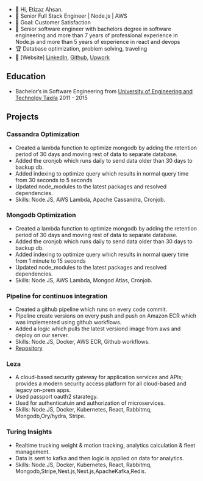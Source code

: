 - 👋 Hi, Etizaz Ahsan.
- 💼 Senior Full Stack Engineer | Node.js | AWS
- 👀 Goal: Customer Satisfaction
- 💼 Senior software engineer with bachelors degree in software engineering and more than 7 years of professional experience in Node.js and more than 5 years of experience in react and devops 
- 🏆 Database optimization, problem solving, traveling
- 🔗 [Website] [LinkedIn](https://linkedin.com/in/etizaz7), [Github](http://github.com/etizaz98), [Upwork](https://www.upwork.com/freelancers/~01f14beae4156a94f1)

## Education
* Bachelor’s in Software Engineering from [University of Engineering and Technolgy Taxila](https://www.uettaxila.edu.pk/)  2011 - 2015


## Projects
### Cassandra Optimization
  - Created a lambda function to optimize mongodb by adding the retention period of 30 days and moving rest of data to separate database.
  - Added the cronjob which runs daily to send data older than 30 days to backup db.
  - Added indexing to optimize query which results in normal query time from 30 seconds to 5 seconds
  - Updated node_modules to the latest packages and resolved dependencies.
  - Skills: Node.JS, AWS Lambda, Apache Cassandra, Cronjob.

### Mongodb Optimization
  - Created a lambda function to optimize mongodb by adding the retention period of 30 days and moving rest of data to separate database.
  - Added the cronjob which runs daily to send data older than 30 days to backup db.
  - Added indexing to optimize query which results in normal query time from 1 minute to 15 seconds
  - Updated node_modules to the latest packages and resolved dependencies.
  - Skills: Node.JS, AWS Lambda, Mongod Atlas, Cronjob.

### Pipeline for continuos integration
  - Created a github pipeline which runs on every code commit.
  - Pipeline create versions on every push and push on Amazon ECR which was implemented using github workflows.
  - Added a logic which pulls the latest versiond image from aws and deploy on our server.
  - Skills: Node.JS, Docker, AWS ECR, Github workflows.
  - [Repository](https://github.com/etizaz98/pipelinedemo)

### Leza
  - A cloud-based security gateway for application services and APIs; provides a modern security access platform for all cloud-based and legacy on-prem apps.
  - Used passport oauth2 starategy.
  - Used for authenticatuin and authorization of microservices.
  - Skills: Node.JS, Docker, Kubernetes, React, Rabbitmq, Mongodb,Ory/hydra, Stripe.

### Turing Insights
  - Realtime trucking weight & motion tracking, analytics calculation & fleet management.
  - Data is sent to kafka and then logic is applied on data for analytics.
  - Skills: Node.JS, Docker, Kubernetes, React, Rabbitmq, Mongodb,Stripe,Nest.js,Next.js,ApacheKafka,Redis.


